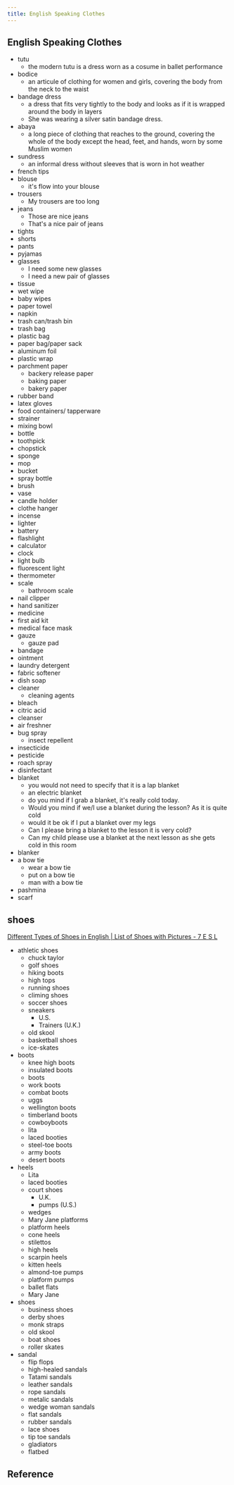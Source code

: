 ```yaml
---
title: English Speaking Clothes
---
```


## English Speaking Clothes

* tutu
    * the modern tutu is a dress worn as a cosume in ballet performance
* bodice
    * an articule of clothing for women and girls, covering the body from the neck to the waist
* bandage dress
    * a dress that fits very tightly to the body and looks as if it is wrapped around the body in layers
    * She was wearing a silver satin bandage dress.
* abaya
    * a long piece of clothing that reaches to the ground, covering the whole of the body except the head, feet, and hands, worn by some Muslim women
* sundress
    * an informal dress without sleeves that is worn in hot weather
* french tips
* blouse
    * it's flow into your blouse
* trousers
    * My trousers are too long
* jeans
    * Those are nice jeans
    * That's a nice pair of jeans
* tights
* shorts
* pants
* pyjamas
* glasses
    * I need some new glasses
    * I need a new pair of glasses
* tissue
* wet wipe
* baby wipes
* paper towel
* napkin
* trash can/trash bin
* trash bag
* plastic bag
* paper bag/paper sack
* aluminum foil
* plastic wrap
* parchment paper
    * backery release paper
    * baking paper
    * bakery paper
* rubber band
* latex gloves
* food containers/ tapperware
* strainer
* mixing bowl
* bottle
* toothpick
* chopstick
* sponge
* mop
* bucket
* spray bottle
* brush
* vase
* candle holder
* clothe hanger
* incense
* lighter
* battery
* flashlight
* calculator
* clock
* light bulb
* fluorescent light
* thermometer
* scale
    * bathroom scale
* nail clipper
* hand sanitizer
* medicine
* first aid kit
* medical face mask
* gauze
    * gauze pad
* bandage
* ointment
* laundry detergent
* fabric softener
* dish soap
* cleaner
    * cleaning agents
* bleach
* citric acid
* cleanser
* air freshner
* bug spray
    * insect repellent
* insecticide
* pesticide
* roach spray
* disinfectant
* blanket
    * you would not need to specify that it is a lap blanket
    * an electric blanket
    * do you mind if I grab a blanket, it's really cold today.
    * Would you mind if we/I use a blanket during the lesson? As it is quite cold
    * would it be ok if I put a blanket over my legs
    * Can I please bring a blanket to the lesson it is very cold?
    * Can my child please use a blanket at the next lesson as she gets cold in this room
* blanker
* a bow tie
    * wear a bow tie
    * put on a bow tie
    * man with a bow tie
* pashmina
* scarf


## shoes
[Different Types of Shoes in English \| List of Shoes with Pictures \- 7 E S L](https://7esl.com/types-of-shoes/)

* athletic shoes
    * chuck taylor
    * golf shoes
    * hiking boots
    * high tops
    * running shoes
    * climing shoes
    * soccer shoes
    * sneakers
        * U.S.
        * Trainers (U.K.)
    * old skool
    * basketball shoes
    * ice-skates
* boots
    * knee high boots
    * insulated boots
    * boots
    * work boots
    * combat boots
    * uggs
    * wellington boots
    * timberland boots
    * cowboyboots
    * lita
    * laced booties
    * steel-toe boots
    * army boots
    * desert boots
* heels
    * Lita
    * laced booties
    * court shoes
        * U.K.
        * pumps (U.S.)
    * wedges
    * Mary Jane platforms
    * platform heels
    * cone heels
    * stilettos
    * high heels
    * scarpin heels
    * kitten heels
    * almond-toe pumps
    * platform pumps
    * ballet flats
    * Mary Jane
* shoes
    * business shoes
    * derby shoes
    * monk straps
    * old skool
    * boat shoes
    * roller skates
* sandal
    * flip flops
    * high-healed sandals
    * Tatami sandals
    * leather sandals
    * rope sandals
    * metalic sandals
    * wedge woman sandals
    * flat sandals
    * rubber sandals
    * lace shoes
    * tip toe sandals
    * gladiators
    * flatbed

## Reference


